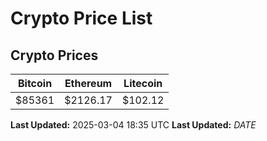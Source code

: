 # Crypto Price List

## Crypto Prices
| Bitcoin | Ethereum | Litecoin |
| ------- | -------- | -------- |
| $85361 | $2126.17 | $102.12 |
**Last Updated:** 2025-03-04 18:35 UTC
**Last Updated:** $DATE$
